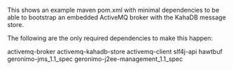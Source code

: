 This shows an example maven pom.xml with minimal dependencies 
to be able to bootstrap an embedded ActiveMQ broker with 
the KahaDB message store.

The following are the only required dependencies to make this happen:

activemq-broker
activemq-kahadb-store
activemq-client
slf4j-api
hawtbuf
geronimo-jms_1.1_spec
geronimo-j2ee-management_1.1_spec
